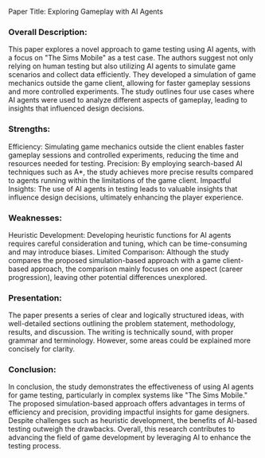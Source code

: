 Paper Title: Exploring Gameplay with AI Agents

### Overall Description: 

This paper explores a novel approach to game testing using AI agents, with a focus on "The Sims Mobile" as a test case. The authors suggest not only relying on human testing but also utilizing AI agents to simulate game scenarios and collect data efficiently. They developed a simulation of game mechanics outside the game client, allowing for faster gameplay sessions and more controlled experiments. The study outlines four use cases where AI agents were used to analyze different aspects of gameplay, leading to insights that influenced design decisions.

### Strengths:

Efficiency: Simulating game mechanics outside the client enables faster gameplay sessions and controlled experiments, reducing the time and resources needed for testing. Precision: By employing search-based AI techniques such as A*, the study achieves more precise results compared to agents running within the limitations of the game client. Impactful Insights: The use of AI agents in testing leads to valuable insights that influence design decisions, ultimately enhancing the player experience. 

### Weaknesses:

Heuristic Development: Developing heuristic functions for AI agents requires careful consideration and tuning, which can be time-consuming and may introduce biases. Limited Comparison: Although the study compares the proposed simulation-based approach with a game client-based approach, the comparison mainly focuses on one aspect (career progression), leaving other potential differences unexplored. 

### Presentation: 

The paper presents a series of clear and logically structured ideas, with well-detailed sections outlining the problem statement, methodology, results, and discussion. The writing is technically sound, with proper grammar and terminology. However, some areas could be explained more concisely for clarity.

### Conclusion: 

In conclusion, the study demonstrates the effectiveness of using AI agents for game testing, particularly in complex systems like "The Sims Mobile." The proposed simulation-based approach offers advantages in terms of efficiency and precision, providing impactful insights for game designers. Despite challenges such as heuristic development, the benefits of AI-based testing outweigh the drawbacks. Overall, this research contributes to advancing the field of game development by leveraging AI to enhance the testing process.